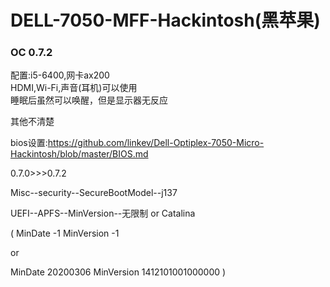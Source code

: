 # DELL-7050-MFF-Hackintosh(黑苹果)


### OC 0.7.2

配置:i5-6400,网卡ax200  
HDMI,Wi-Fi,声音(耳机)可以使用  
睡眠后虽然可以唤醒，但是显示器无反应

其他不清楚

bios设置:https://github.com/linkev/Dell-Optiplex-7050-Micro-Hackintosh/blob/master/BIOS.md

0.7.0>>>0.7.2

Misc--security--SecureBootModel--j137

UEFI--APFS--MinVersion--无限制 or Catalina

(  MinDate   -1                  MinVersion    -1               

   or

   MinDate    20200306     MinVersion    1412101001000000   )

 

